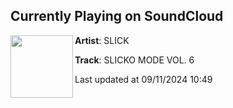## Currently Playing on SoundCloud

[<img align="left" width="100" src="https://i1.sndcdn.com/artworks-WOgBAj4dD9eX2EuP-4FKNDw-t500x500.jpg">](https://soundcloud.com/djslickmusic/slicko-mode-vol-6)

**Artist**: SLICK 

**Track**: SLICKO MODE VOL. 6

Last updated at 09/11/2024 10:49
